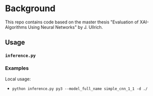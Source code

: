 # Background
This repo contains code based on the master thesis "Evaluation of XAI-Algorithms Using Neural Networks" by J. Ullrich.


## Usage

### `inference.py`

### Examples

Local usage:
- `python inference.py py3 --model_full_name simple_cnn_1_1 -d ./`

